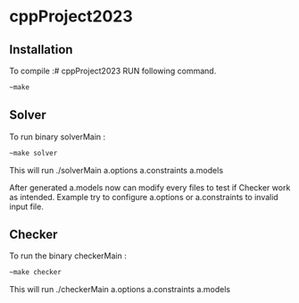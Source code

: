 # cppProject2023

## Installation
To compile :# cppProject2023
RUN following command.

```bash 
~make
```

## Solver
To run binary solverMain :

```bash
~make solver
```
This will run ./solverMain a.options a.constraints a.models

After generated a.models now can modify every files to test if Checker work as intended.
Example try to configure a.options or a.constraints to invalid input file.

## Checker
To run the binary checkerMain :

```bash
~make checker
```
This will run ./checkerMain a.options a.constraints a.models
